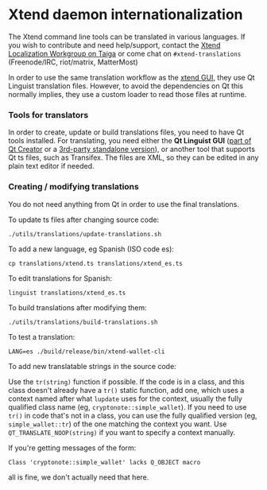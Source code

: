 Xtend daemon internationalization
==================================

The Xtend command line tools can be translated in various languages. If you wish to contribute and need help/support, contact the [Xtend Localization Workgroup on Taiga](https://taiga.getXtend.org/project/erciccione-Xtend-localization/) or come chat on `#xtend-translations` (Freenode/IRC, riot/matrix, MatterMost)

In order to use the same translation workflow as the [xtend GUI](https://github.com/xtend-project/xtend-gui), they use Qt Linguist translation files.  However, to avoid the dependencies on Qt this normally implies, they use a custom loader to read those files at runtime.

### Tools for translators

In order to create, update or build translations files, you need to have Qt tools installed. For translating, you need either the **Qt Linguist GUI** ([part of Qt Creator](https://www.qt.io/download) or a [3rd-party standalone version](https://github.com/lelegard/qtlinguist-installers/releases)), or another tool that supports Qt ts files, such as Transifex.  The files are XML, so they can be edited in any plain text editor if needed.

### Creating / modifying translations

You do not need anything from Qt in order to use the final translations.

To update ts files after changing source code:

    ./utils/translations/update-translations.sh

To add a new language, eg Spanish (ISO code es):

    cp translations/xtend.ts translations/xtend_es.ts

To edit translations for Spanish:

    linguist translations/xtend_es.ts

To build translations after modifying them:

    ./utils/translations/build-translations.sh

To test a translation:

    LANG=es ./build/release/bin/xtend-wallet-cli

To add new translatable strings in the source code:

Use the `tr(string)` function if possible. If the code is in a class, and this class doesn't already have a `tr()` static function, add one, which uses a context named after what `lupdate` uses for the context, usually the fully qualified class name (eg, `cryptonote::simple_wallet`).  If you need to use `tr()` in code that's not in a class, you can use the fully qualified version (eg, `simple_wallet::tr`) of the one matching the context you want. Use `QT_TRANSLATE_NOOP(string)` if you want to specify a context manually.

If you're getting messages of the form:

    Class 'cryptonote::simple_wallet' lacks Q_OBJECT macro

all is fine, we don't actually need that here.
